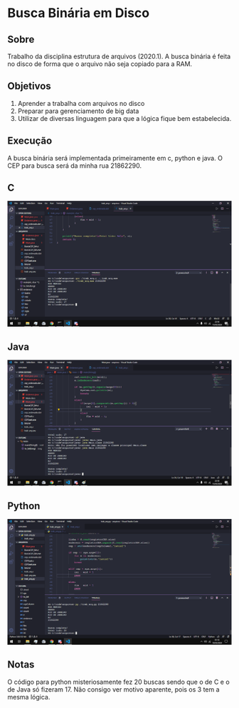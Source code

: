 # Busca Binária em Disco
## Sobre
Trabalho da disciplina estrutura de arquivos (2020.1).
A busca binária é feita no disco de forma que o arquivo não seja copiado para a RAM.
## Objetivos
 1. Aprender a trabalha com arquivos no disco
 2. Preparar para gerenciamento de big data
 3. Utilizar de diversas linguagem para que a lógica fique bem estabelecida.
## Execução 
A busca binária será implementada primeiramente em c, python e java. O CEP para busca será da minha rua 21862290.
## C
![enter image description here](https://raw.githubusercontent.com/cassiofb-dev/bcc/master/arquivos/trabalho-busca-cep/c/bangu_c.png)
## Java
![enter image description here](https://raw.githubusercontent.com/cassiofb-dev/bcc/master/arquivos/trabalho-busca-cep/java/bangu_java.png)
## Python
![enter image description here](https://raw.githubusercontent.com/cassiofb-dev/bcc/master/arquivos/trabalho-busca-cep/python/bangu_py.png)
##  Notas
O código para python misteriosamente fez 20 buscas sendo que o de C e o de Java só fizeram 17. Não consigo ver motivo aparente, pois os 3 tem a mesma lógica.
